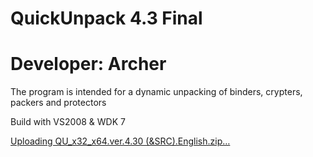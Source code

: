 # QuickUnpack 4.3 Final
# Developer: Archer
 The program is intended for a dynamic unpacking of binders, crypters, packers and protectors

Build with VS2008 & WDK 7

[Uploading QU_x32_x64.ver.4.30 (&SRC).English.zip…]()
